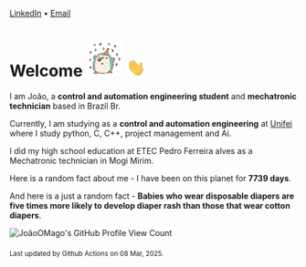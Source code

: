 [LinkedIn](https://www.linkedin.com/in/joão-pedro-gozzoli-b95641301/) &bull;
[Email](joaopedrogozzoli@gmail.com)

# Welcome <img src="happy.gif" height="64px" /> <img src="wave.gif" height="32px" />

I am João, a  **control and automation engineering student** and **mechatronic technician** based in Brazil Br.

Currently, I am studying as a **control and automation engineering** at [Unifei](https://unifei.edu.br) where I study python, C, C++, project management and Ai.

I did my high school education at ETEC Pedro Ferreira alves as a Mechatronic technician in Mogi Mirim.

Here is a random fact about me - I have been on this planet for **7739 days**.

And here is a just a random fact -  **Babies who wear disposable diapers are five times more likely to develop diaper rash than those that wear cotton diapers**.

![JoãoOMago's GitHub Profile View Count](https://komarev.com/ghpvc/?username=JoaoOMago)

<sub>Last updated by Github Actions on 08 Mar, 2025.</sub>
